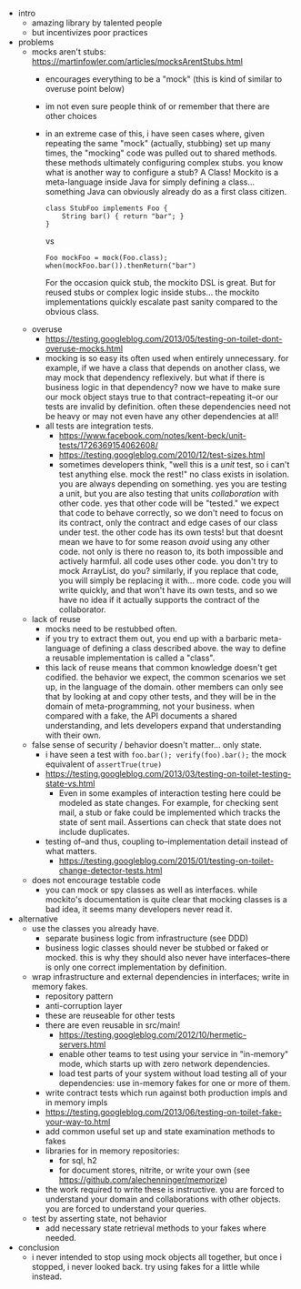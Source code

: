 <meta name="labels" content="">
<meta name="title" content="Mockito Considered Harmful, or How I Learned To Stay Calm and Stop Mocking">
<meta name="description" content="">

* intro
    * amazing library by talented people
    * but incentivizes poor practices
* problems
    * mocks aren't stubs: https://martinfowler.com/articles/mocksArentStubs.html
        * encourages everything to be a "mock" (this is kind of similar to overuse point below)
        * im not even sure people think of or remember that there are other choices
        * in an extreme case of this, i have seen cases where, given repeating the same "mock" 
        (actually, stubbing) set up many times, the "mocking" code was pulled out to shared methods.
        these methods ultimately configuring complex stubs. you know what is another way to 
        configure a stub? A Class! Mockito is a meta-language inside Java for simply defining a 
        class... something Java can obviously already do as a first class citizen. 
         
          ```
          class StubFoo implements Foo {
              String bar() { return "bar"; }
          }  
          ```
          
          vs
          
          ```
          Foo mockFoo = mock(Foo.class);
          when(mockFoo.bar()).thenReturn("bar")
          ```
          
          For the occasion quick stub, the mockito DSL is great. But for reused stubs or complex 
          logic inside stubs... the mockito implementations quickly escalate past sanity compared
          to the obvious class.
    * overuse
        * https://testing.googleblog.com/2013/05/testing-on-toilet-dont-overuse-mocks.html
        * mocking is so easy its often used when entirely unnecessary. for example, if we have a 
        class that depends on another class, we may mock that dependency reflexively. but what if
        there is business logic in that dependency? now we have to make sure our mock object stays
        true to that contract–repeating it–or our tests are invalid by definition. often these 
        dependencies need not be heavy or may not even have any other dependencies at all!
        * all tests are integration tests.
            * https://www.facebook.com/notes/kent-beck/unit-tests/1726369154062608/
            * https://testing.googleblog.com/2010/12/test-sizes.html
            * sometimes developers think, "well this is a *unit* test, so i can't test anything 
            else. mock the rest!" no class exists in isolation. you are always depending on 
            something. yes you are testing a unit, but you are also testing that units *collaboration*
            with other code. yes that other code will be "tested." we expect that code to behave 
            correctly, so we don't need to focus on its contract, only the contract and edge cases
            of our class under test. the other code has its own tests! but that doesnt mean we have
            to for some reason _avoid_ using any other code. not only is there no reason to, its both
            impossible and actively harmful. all code uses other code. you don't try to mock 
            ArrayList, do you? similarly, if you replace that code, you will simply be replacing it
            with... more code. code you will write quickly, and that won't have its own tests, and
            so we have no idea if it actually supports the contract of the collaborator.
    * lack of reuse
        * mocks need to be restubbed often. 
        * if you try to extract them out, you end up with a barbaric meta-language of defining a 
        class described above. the way to define a reusable implementation is called a "class".
        * this lack of reuse means that common knowledge doesn't get codified. the behavior we 
        expect, the common scenarios we set up, in the language of the domain. other members can 
        only see that by looking at and copy other tests, and they will be in the domain of 
        meta-programming, not your business. when compared with a fake, the API documents a shared 
        understanding, and lets developers expand that understanding with their own.
    * false sense of security / behavior doesn't matter... only state.
        * i have seen a test with `foo.bar(); verify(foo).bar();` the mock equivalent of `assertTrue(true)`
        * https://testing.googleblog.com/2013/03/testing-on-toilet-testing-state-vs.html
            * Even in some examples of interaction testing here could be modeled as state changes.
            For example, for checking sent mail, a stub or fake could be implemented which tracks
            the state of sent mail. Assertions can check that state does not include duplicates.
        * testing of–and thus, coupling to–implementation detail instead of what matters.
            * https://testing.googleblog.com/2015/01/testing-on-toilet-change-detector-tests.html
    * does not encourage testable code
        * you can mock or spy classes as well as interfaces. while mockito's documentation is quite
        clear that mocking classes is a bad idea, it seems many developers never read it.
* alternative
    * use the classes you already have.
        * separate business logic from infrastructure (see DDD)
        * business logic classes should never be stubbed or faked or mocked. this is why they should
        also never have interfaces–there is only one correct implementation by definition.
    * wrap infrastructure and external dependencies in interfaces; write in memory fakes.
        * repository pattern
        * anti-corruption layer
        * these are reuseable for other tests
        * there are even reusable in src/main!
            * https://testing.googleblog.com/2012/10/hermetic-servers.html
            * enable other teams to test using your service in "in-memory" mode, which starts up
            with zero network dependencies.
            * load test parts of your system without load testing all of your dependencies: use
            in-memory fakes for one or more of them.
        * write contract tests which run against both production impls and in memory impls
        * https://testing.googleblog.com/2013/06/testing-on-toilet-fake-your-way-to.html
        * add common useful set up and state examination methods to fakes
        * libraries for in memory repositories:
            * for sql, h2
            * for document stores, nitrite, or write your own (see https://github.com/alechenninger/memorize)
        * the work required to write these is instructive. you are forced to understand your domain
        and collaborations with other objects. you are forced to understand your queries.
    * test by asserting state, not behavior
        * add necessary state retrieval methods to your fakes where needed.
* conclusion
    * i never intended to stop using mock objects all together, but once i stopped, i never looked
    back. try using fakes for a little while instead.
        
            
      
      

